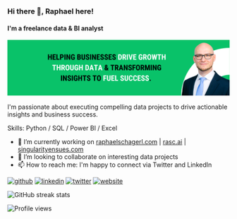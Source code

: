 ### Hi there 👋, Raphael here!
#### I'm a freelance data & BI analyst
![I'm a freelance data & BI analyst](https://github.com/ra-scha/ra-scha/blob/main/GitHubBanner.png)

I'm passionate about executing compelling data projects to drive actionable insights and business success.

Skills: Python / SQL / Power BI / Excel

- 🔭 I’m currently working on [raphaelschagerl.com](https://raphaelschagerl.com) | [rasc.ai](https://rasc.ai) | [singularityensues.com](https://singularityensues.com)
- 👯 I’m looking to collaborate on interesting data projects 
- 📫 How to reach me: I'm happy to connect via Twitter and LinkedIn 


[<img src='https://cdn.jsdelivr.net/npm/simple-icons@3.0.1/icons/github.svg' alt='github' height='40'>](https://github.com/ra-scha)  [<img src='https://cdn.jsdelivr.net/npm/simple-icons@3.0.1/icons/linkedin.svg' alt='linkedin' height='40'>](https://www.linkedin.com/in/raphaelschagerl/)  [<img src='https://cdn.jsdelivr.net/npm/simple-icons@3.0.1/icons/twitter.svg' alt='twitter' height='40'>](https://twitter.com/raphaelschagerl)  [<img src='https://cdn.jsdelivr.net/npm/simple-icons@3.0.1/icons/icloud.svg' alt='website' height='40'>](https://raphaelschagerl.com)  

![GitHub streak stats](https://streak-stats.demolab.com/?user=ra-scha)  

![Profile views](https://gpvc.arturio.dev/ra-scha)  

<!--
**ra-scha/ra-scha** is a ✨ _special_ ✨ repository because its `README.md` (this file) appears on your GitHub profile.

Here are some ideas to get you started:

- 🔭 I’m currently working on ...
- 🌱 I’m currently learning ...
- 👯 I’m looking to collaborate on ...
- 🤔 I’m looking for help with ...
- 💬 Ask me about ...
- 📫 How to reach me: ...
- 😄 Pronouns: ...
- ⚡ Fun fact: ...
-->
